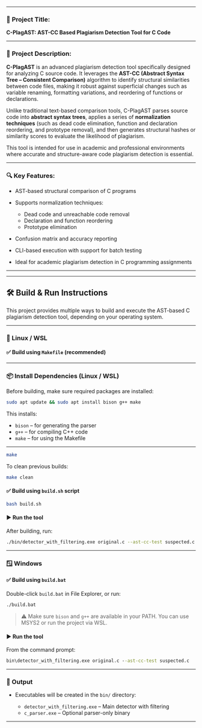 
---

### 📄 **Project Title:**

**C-PlagAST: AST-CC Based Plagiarism Detection Tool for C Code**

---

### 📝 **Project Description:**

**C-PlagAST** is an advanced plagiarism detection tool specifically designed for analyzing C source code. It leverages the **AST-CC (Abstract Syntax Tree – Consistent Comparison)** algorithm to identify structural similarities between code files, making it robust against superficial changes such as variable renaming, formatting variations, and reordering of functions or declarations.

Unlike traditional text-based comparison tools, C-PlagAST parses source code into **abstract syntax trees**, applies a series of **normalization techniques** (such as dead code elimination, function and declaration reordering, and prototype removal), and then generates structural hashes or similarity scores to evaluate the likelihood of plagiarism.

This tool is intended for use in academic and professional environments where accurate and structure-aware code plagiarism detection is essential.

---

### 🔍 **Key Features:**

* AST-based structural comparison of C programs
* Supports normalization techniques:

  * Dead code and unreachable code removal
  * Declaration and function reordering
  * Prototype elimination
* Confusion matrix and accuracy reporting
* CLI-based execution with support for batch testing
* Ideal for academic plagiarism detection in C programming assignments

---


---

## 🛠️ Build & Run Instructions

This project provides multiple ways to build and execute the AST-based C plagiarism detection tool, depending on your operating system.

---

### 🐧 Linux / WSL

#### ✅ Build using `Makefile` (recommended)

---

### 📦 Install Dependencies (Linux / WSL)

Before building, make sure required packages are installed:

```bash
sudo apt update && sudo apt install bison g++ make
```

This installs:

* `bison` – for generating the parser
* `g++` – for compiling C++ code
* `make` – for using the Makefile

---


```bash
make
```

To clean previous builds:

```bash
make clean
```

#### ✅ Build using `build.sh` script

```bash
bash build.sh
```

#### ▶️ Run the tool

After building, run:

```bash
./bin/detector_with_filtering.exe original.c --ast-cc-test suspected.c
```

---

### 🪟 Windows

#### ✅ Build using `build.bat`

Double-click `build.bat` in File Explorer, or run:

```cmd
./build.bat
```

> ⚠️ Make sure `bison` and `g++` are available in your PATH. You can use MSYS2 or run the project via WSL.

#### ▶️ Run the tool

From the command prompt:

```cmd
bin\detector_with_filtering.exe original.c --ast-cc-test suspected.c
```

---

### 📂 Output

* Executables will be created in the `bin/` directory:

  * `detector_with_filtering.exe` – Main detector with filtering
  * `c_parser.exe` – Optional parser-only binary
---
